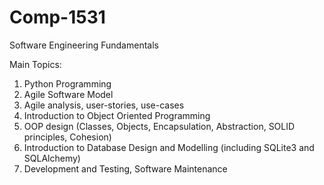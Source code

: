 # Comp-1531

Software Engineering Fundamentals                            

Main Topics:                                    
1. Python Programming                                      
2. Agile Software Model                                              
3. Agile analysis, user-stories, use-cases                                     
4. Introduction to Object Oriented Programming                                
5. OOP design (Classes, Objects, Encapsulation, Abstraction, SOLID principles, Cohesion)                             
6. Introduction to Database Design and Modelling (including SQLite3 and SQLAlchemy)                                   
7. Development and Testing, Software Maintenance                                 

